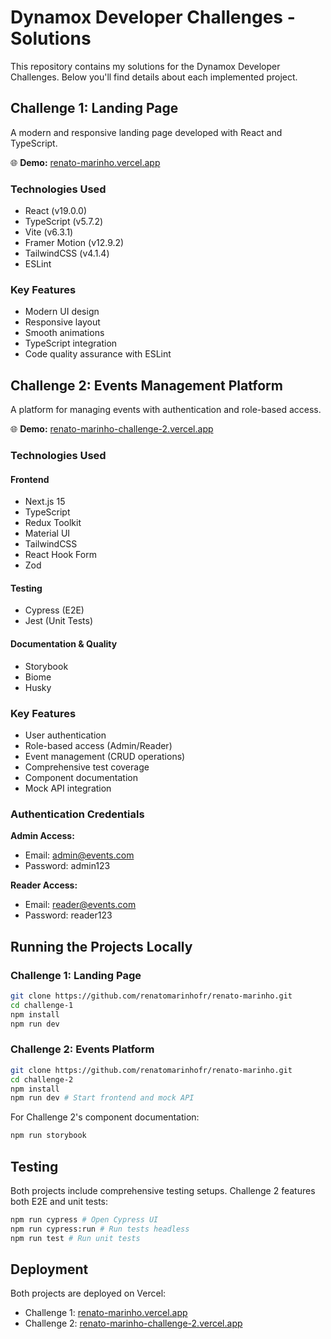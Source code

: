 # Dynamox Developer Challenges - Solutions

This repository contains my solutions for the Dynamox Developer Challenges. Below you'll find details about each implemented project.

## Challenge 1: Landing Page

A modern and responsive landing page developed with React and TypeScript.

🌐 **Demo:** [renato-marinho.vercel.app](https://renato-marinho.vercel.app/)

### Technologies Used

- React (v19.0.0)
- TypeScript (v5.7.2)
- Vite (v6.3.1)
- Framer Motion (v12.9.2)
- TailwindCSS (v4.1.4)
- ESLint

### Key Features

- Modern UI design
- Responsive layout
- Smooth animations
- TypeScript integration
- Code quality assurance with ESLint

## Challenge 2: Events Management Platform

A platform for managing events with authentication and role-based access.

🌐 **Demo:** [renato-marinho-challenge-2.vercel.app](https://renato-marinho-challenge-2.vercel.app)

### Technologies Used

#### Frontend
- Next.js 15
- TypeScript
- Redux Toolkit
- Material UI
- TailwindCSS
- React Hook Form
- Zod

#### Testing
- Cypress (E2E)
- Jest (Unit Tests)

#### Documentation & Quality
- Storybook
- Biome
- Husky

### Key Features

- User authentication
- Role-based access (Admin/Reader)
- Event management (CRUD operations)
- Comprehensive test coverage
- Component documentation
- Mock API integration

### Authentication Credentials

**Admin Access:**
- Email: admin@events.com
- Password: admin123

**Reader Access:**
- Email: reader@events.com
- Password: reader123

## Running the Projects Locally

### Challenge 1: Landing Page

```bash
git clone https://github.com/renatomarinhofr/renato-marinho.git
cd challenge-1
npm install
npm run dev
```

### Challenge 2: Events Platform

```bash
git clone https://github.com/renatomarinhofr/renato-marinho.git
cd challenge-2
npm install
npm run dev # Start frontend and mock API
```

For Challenge 2's component documentation:
```bash
npm run storybook
```

## Testing

Both projects include comprehensive testing setups. Challenge 2 features both E2E and unit tests:

```bash
npm run cypress # Open Cypress UI
npm run cypress:run # Run tests headless
npm run test # Run unit tests
```

## Deployment

Both projects are deployed on Vercel:
- Challenge 1: [renato-marinho.vercel.app](https://renato-marinho.vercel.app/)
- Challenge 2: [renato-marinho-challenge-2.vercel.app](https://renato-marinho-challenge-2.vercel.app)

